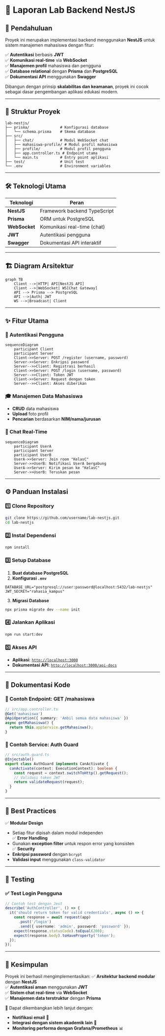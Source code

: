# 📌 Laporan Lab Backend NestJS

## 📖 Pendahuluan
Proyek ini merupakan implementasi backend menggunakan **NestJS** untuk sistem manajemen mahasiswa dengan fitur:

✅ **Autentikasi** berbasis **JWT**  
✅ **Komunikasi real-time** via **WebSocket**  
✅ **Manajemen profil** mahasiswa dan pengguna  
✅ **Database relational** dengan **Prisma** dan **PostgreSQL**  
✅ **Dokumentasi API** menggunakan **Swagger**  

Dibangun dengan prinsip **skalabilitas dan keamanan**, proyek ini cocok sebagai dasar pengembangan aplikasi edukasi modern.

---
## 📂 Struktur Proyek
```
lab-nestjs/
├── prisma/              # Konfigurasi database
│   └── schema.prisma    # Skema database
├── src/
│   ├── chat/            # Modul WebSocket chat
│   ├── mahasiswa-profile/ # Modul profil mahasiswa
│   ├── profile/         # Modul profil pengguna
│   ├── app.controller.ts # Endpoint utama
│   └── main.ts          # Entry point aplikasi
├── test/                # Unit test
└── .env                 # Environment variables
```

---
## 🛠 Teknologi Utama
| Teknologi  | Peran |
|------------|----------------------------|
| **NestJS** | Framework backend TypeScript |
| **Prisma** | ORM untuk PostgreSQL |
| **WebSocket** | Komunikasi real-time (chat) |
| **JWT** | Autentikasi pengguna |
| **Swagger** | Dokumentasi API interaktif |

---
## 🏗 Diagram Arsitektur
```mermaid
graph TB
    Client -->|HTTP| API[NestJS API]
    Client -->|WebSocket| WS[Chat Gateway]
    API --> Prisma --> PostgreSQL
    API -->|Auth| JWT
    WS -->|Broadcast| Client
```

---
## ✨ Fitur Utama
### 🔐 Autentikasi Pengguna
```mermaid
sequenceDiagram
    participant Client
    participant Server
    Client->>Server: POST /register (username, password)
    Server->>Server: Enkripsi password
    Server-->>Client: Registrasi berhasil
    Client->>Server: POST /login (username, password)
    Server-->>Client: Token JWT
    Client->>Server: Request dengan token
    Server-->>Client: Akses diberikan
```
### 🎓 Manajemen Data Mahasiswa
- **CRUD** data mahasiswa
- **Upload** foto profil
- **Pencarian** berdasarkan **NIM/nama/jurusan**

### 💬 Chat Real-Time
```mermaid
sequenceDiagram
    participant UserA
    participant Server
    participant UserB
    UserA->>Server: Join room "KelasC"
    Server->>UserB: Notifikasi UserA bergabung
    UserA->>Server: Kirim pesan ke "KelasC"
    Server->>UserB: Teruskan pesan
```

---
## ⚙️ Panduan Instalasi
### 1️⃣ Clone Repository
```bash
git clone https://github.com/username/lab-nestjs.git
cd lab-nestjs
```
### 2️⃣ Instal Dependensi
```bash
npm install
```
### 3️⃣ Setup Database
1. **Buat database PostgreSQL**  
2. **Konfigurasi `.env`**
```env
DATABASE_URL="postgresql://user:password@localhost:5432/lab-nestjs"
JWT_SECRET="rahasia_kampus"
```
3. **Migrasi Database**
```bash
npx prisma migrate dev --name init
```
### 4️⃣ Jalankan Aplikasi
```bash
npm run start:dev
```
### 5️⃣ Akses API
- **Aplikasi**: [`http://localhost:3000`](http://localhost:3000)
- **Dokumentasi API**: [`http://localhost:3000/api-docs`](http://localhost:3000/api-docs)

---
## 📌 Dokumentasi Kode
### 📌 Contoh Endpoint: **GET /mahasiswa**
```typescript
// src/app.controller.ts
@Get('mahasiswa')
@ApiOperation({ summary: 'Ambil semua data mahasiswa' })
async getMahasiswa() {
  return this.appService.getMahasiswa();
}
```
### 🔐 Contoh Service: **Auth Guard**
```typescript
// src/auth.guard.ts
@Injectable()
export class AuthGuard implements CanActivate {
  canActivate(context: ExecutionContext): boolean {
    const request = context.switchToHttp().getRequest();
    // Validasi token JWT
    return validateRequest(request);
  }
}
```

---
## 📌 Best Practices
✅ **Modular Design**  
  - Setiap fitur dipisah dalam modul independen  
✅ **Error Handling**  
  - Gunakan **exception filter** untuk respon error yang konsisten  
✅ **Security**  
  - **Enkripsi password** dengan `bcrypt`  
  - **Validasi input** menggunakan `class-validator`  

---
## 🧪 Testing
### ✅ Test Login Pengguna
```typescript
// Contoh test dengan Jest
describe('AuthController', () => {
  it('should return token for valid credentials', async () => {
    const response = await request(app)
      .post('/login')
      .send({ username: 'admin', password: 'password' });
    expect(response.statusCode).toEqual(200);
    expect(response.body).toHaveProperty('token');
  });
});
```

---
## 🏁 Kesimpulan
Proyek ini berhasil mengimplementasikan:
✅ **Arsitektur backend modular** dengan **NestJS**  
✅ **Autentikasi aman** menggunakan **JWT**  
✅ **Sistem chat real-time** via **WebSocket**  
✅ **Manajemen data terstruktur** dengan **Prisma**  

🚀 Dapat dikembangkan lebih lanjut dengan:
- **Notifikasi email** 📩
- **Integrasi dengan sistem akademik lain** 🏫
- **Monitoring performa dengan Grafana/Prometheus** 📊


